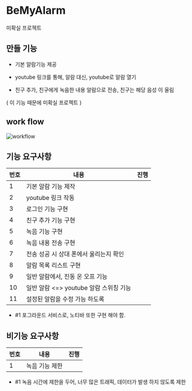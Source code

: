 # BeMyAlarm

미확실 프로젝트 

## 만들 기능

- 기본 알람기능 제공

- youtube 링크를 통해, 알람 대신, youtube로 알람 열기  

- 친구 추가, 친구에게 녹음한 내용 알람으로 전송, 친구는 해당 음성 이 울림 

( 이 기능 때문에 미확실 프로젝트 ) 


## work flow
![workflow](https://user-images.githubusercontent.com/36880919/81048236-e9924e00-8ef6-11ea-8b8e-d13355b274e3.png)





## 기능 요구사항 

|번호|내용|진행|
|-|-----|--|
|1| 기본 알람 기능 제작||
|2| youtube 링크 작동 ||
|3| 로그인 기능 구현 ||
|4| 친구 추가 기능 구현 ||
|5| 녹음 기능 구현 ||
|6| 녹음 내용 전송 구현 ||
|7| 전송 성공 시 상대 폰에서 울리는지 확인||
|8| 알람 목록 리스트 구현 ||
|9| 일반 알람에서, 진동 온 오프 기능 ||
|10| 일반 알람 <=> youtube 알람 스위칭 기능 ||
|11| 설정된 알람을 수정 가능 하도록 ||


 - #1 포그라운드 서비스로, 노티바 또한 구현 해야 함. 


## 비기능 요구사항 
|번호|내용|진행|
|-|-----|--|
|1|녹음 기능 제한 ||


- #1 녹음 시간에 제한을 두어, 너무 많은 트래픽, 데이터가 발생 하지 않도록 제한

